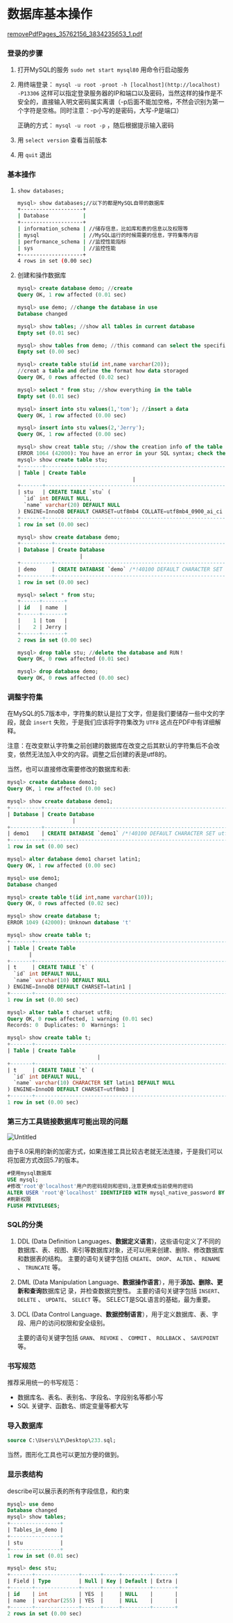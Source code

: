 # 数据库基本操作

[removePdfPages_35762156_3834235653_1.pdf](removePdfPages_35762156_3834235653_1.pdf)

### 登录的步骤

1. 打开MySQL的服务 `sudo net start mysql80` 用命令行启动服务
2. 用终端登录： `mysql -u root -proot -h [localhost](http://localhost) -P13306` 这样可以指定登录服务器的IP和端口以及密码，当然这样的操作是不安全的，直接输入明文密码属实离谱（-p后面不能加空格，不然会识别为第一个字符是空格。同时注意：-p小写的是密码，大写-P是端口）
    
    正确的方式： `mysql -u root -p` ，随后根据提示输入密码
    
3. 用 `select version` 查看当前版本
4. 用 `quit` 退出

### 基本操作

1. `show databases;`
    
    ```bash
    mysql> show databases;//以下的都是MySQL自带的数据库
    +--------------------+
    | Database           |
    +--------------------+
    | information_schema | //储存信息，比如库和表的信息以及权限等
    | mysql              | //MySQL运行的时候需要的信息，字符集等内容
    | performance_schema | //监控性能指标
    | sys                | //监控性能
    +--------------------+
    4 rows in set (0.00 sec)
    ```
    
2. 创建和操作数据库
    
    ```sql
    mysql> create database demo; //create
    Query OK, 1 row affected (0.01 sec)
    
    mysql> use demo; //change the database in use
    Database changed
    
    mysql> show tables; //show all tables in current database
    Empty set (0.01 sec)
    
    mysql> show tables from demo; //this command can select the specifict database
    Empty set (0.00 sec)
    
    mysql> create table stu(id int,name varchar(20));
    //creat a table and define the format how data storaged
    Query OK, 0 rows affected (0.02 sec)
    
    mysql> select * from stu; //show everything in the table
    Empty set (0.01 sec)
    
    mysql> insert into stu values(1,'tom'); //insert a data
    Query OK, 1 row affected (0.00 sec)
    
    mysql> insert into stu values(2,'Jerry');
    Query OK, 1 row affected (0.00 sec)
    
    mysql> show creat table stu; //show the creation info of the table
    ERROR 1064 (42000): You have an error in your SQL syntax; check the manual that corresponds to your MySQL server version for the right syntax to use near 'creat table stu' at line 1
    mysql> show create table stu;
    +-------+----------------------------------------------------------------------------------------------------------------------------------------------------+
    | Table | Create Table
                                         |
    +-------+----------------------------------------------------------------------------------------------------------------------------------------------------+
    | stu   | CREATE TABLE `stu` (
      `id` int DEFAULT NULL,
      `name` varchar(20) DEFAULT NULL
    ) ENGINE=InnoDB DEFAULT CHARSET=utf8mb4 COLLATE=utf8mb4_0900_ai_ci |
    +-------+----------------------------------------------------------------------------------------------------------------------------------------------------+
    1 row in set (0.00 sec)
    
    mysql> show create database demo;
    +----------+--------------------------------------------------------------------------------------------------------------------------------+
    | Database | Create Database
                        |
    +----------+--------------------------------------------------------------------------------------------------------------------------------+
    | demo     | CREATE DATABASE `demo` /*!40100 DEFAULT CHARACTER SET utf8mb4 COLLATE utf8mb4_0900_ai_ci */ /*!80016 DEFAULT ENCRYPTION='N' */ |
    +----------+--------------------------------------------------------------------------------------------------------------------------------+
    1 row in set (0.00 sec)
    
    mysql> select * from stu;
    +------+-------+
    | id   | name  |
    +------+-------+
    |    1 | tom   |
    |    2 | Jerry |
    +------+-------+
    2 rows in set (0.00 sec)
    
    mysql> drop table stu; //delete the database and RUN！
    Query OK, 0 rows affected (0.01 sec)
    
    mysql> drop database demo;
    Query OK, 0 rows affected (0.00 sec)
    ```
    

### 调整字符集

在MySQL的5.7版本中，字符集的默认是拉丁文字，但是我们要储存一些中文的字段，就会 `insert` 失败，于是我们应该将字符集改为 `UTF8` 这点在PDF中有详细解释。  

注意：在改变默认字符集之前创建的数据库在改变之后其默认的字符集后不会改变，依然无法加入中文的内容。调整之后创建的表是utf8的。

当然，也可以直接修改需要修改的数据库和表:

```sql
mysql> create database demo1;
Query OK, 1 row affected (0.00 sec)

mysql> show create database demo1;
+----------+---------------------------------------------------------------------------------------------------------------------------------+
| Database | Create Database
                     |
+----------+---------------------------------------------------------------------------------------------------------------------------------+
| demo1    | CREATE DATABASE `demo1` /*!40100 DEFAULT CHARACTER SET utf8mb4 COLLATE utf8mb4_0900_ai_ci */ /*!80016 DEFAULT ENCRYPTION='N' */ |
+----------+---------------------------------------------------------------------------------------------------------------------------------+
1 row in set (0.00 sec)

mysql> alter database demo1 charset latin1;
Query OK, 1 row affected (0.00 sec)

mysql> use demo1;
Database changed

mysql> create table t(id int,name varchar(10));
Query OK, 0 rows affected (0.02 sec)

mysql> show create database t;
ERROR 1049 (42000): Unknown database 't'

mysql> show create table t;
+-------+----------------------------------------------------------------------------------------------------------------------+
| Table | Create Table
       |
+-------+----------------------------------------------------------------------------------------------------------------------+
| t     | CREATE TABLE `t` (
  `id` int DEFAULT NULL,
  `name` varchar(10) DEFAULT NULL
) ENGINE=InnoDB DEFAULT CHARSET=latin1 |
+-------+----------------------------------------------------------------------------------------------------------------------+
1 row in set (0.00 sec)

mysql> alter table t charset utf8;
Query OK, 0 rows affected, 1 warning (0.01 sec)
Records: 0  Duplicates: 0  Warnings: 1

mysql> show create table t;
+-------+--------------------------------------------------------------------------------------------------------------------------------------------+
| Table | Create Table
                             |
+-------+--------------------------------------------------------------------------------------------------------------------------------------------+
| t     | CREATE TABLE `t` (
  `id` int DEFAULT NULL,
  `name` varchar(10) CHARACTER SET latin1 DEFAULT NULL
) ENGINE=InnoDB DEFAULT CHARSET=utf8mb3 |
+-------+--------------------------------------------------------------------------------------------------------------------------------------------+
1 row in set (0.00 sec)
```

### 第三方工具链接数据库可能出现的问题

![Untitled](Programming/Programming%20d6786caa2ba94b7983a41b4ab876f28f/MySQL/数据库基本操作%20de8c51cd3401490f86cc4fab5b08e03f/Untitled.png)

由于8.0采用的新的加密方式，如果连接工具比较古老就无法连接，于是我们可以将加密方式改回5.7的版本。

```sql
#使用mysql数据库
USE mysql;
#修改'root'@'localhost'用户的密码规则和密码,注意更换成当前使用的密码
ALTER USER 'root'@'localhost' IDENTIFIED WITH mysql_native_password BY 'Password';
#刷新权限
FLUSH PRIVILEGES;
```

### SQL的分类

1. DDL (Data Definition Languages、**数据定义语言**)，这些语句定义了不同的数据库、表、视图、索引等数据库对象，还可以用来创建、删除、修改数据库和数据表的结构。
主要的语句关键字包括 `CREATE`、 `DROP`、 `ALTER`  、 `RENAME` 、 `TRUNCATE` 等。
2. DML (Data Manipulation Language、**数据操作语言**），用于**添加、删除、更新和查询**数据库记
录，并检查数据完整性。
主要的语句关键字包括 `INSERT`、 `DELETE` 、 `UPDATE`、 `SELECT` 等。
SELECT是SQL语言的基础，最为重要。
3. DCL (Data Control Language、**数据控制语言**），用于定义数据库、表、字段、用户的访问权限和安全级别。
    
    主要的语句关键字包括 `GRAN`、 `REVOKE` 、 `COMMIT` 、 `ROLLBACK` 、 `SAVEPOINT` 等。
    

### 书写规范

推荐采用统一的书写规范：

- 数据库名、表名、表别名、字段名、字段别名等都小写
- SQL 关键字、函数名、绑定变量等都大写

### 导入数据库

```sql
source C:\Users\LY\Desktop\233.sql;
```

当然，图形化工具也可以更加方便的做到。

### 显示表结构

describe可以展示表的所有字段信息，和约束

```sql
mysql> use demo
Database changed
mysql> show tables;
+----------------+
| Tables_in_demo |
+----------------+
| stu            |
+----------------+
1 row in set (0.01 sec)

mysql> desc stu;
+-------+--------------+------+-----+---------+-------+
| Field | Type         | Null | Key | Default | Extra |
+-------+--------------+------+-----+---------+-------+
| id    | int          | YES  |     | NULL    |       |
| name  | varchar(255) | YES  |     | NULL    |       |
+-------+--------------+------+-----+---------+-------+
2 rows in set (0.00 sec)
```